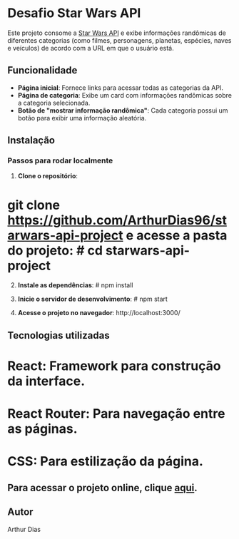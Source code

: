 # Desafio Star Wars API

Este projeto consome a [Star Wars API](https://swapi.dev/) e exibe informações
randômicas de diferentes categorias (como filmes, personagens, planetas,
espécies, naves e veículos) de acordo com a URL em que o usuário está.

## Funcionalidade

- **Página inicial**: Fornece links para acessar todas as categorias da API.
- **Página de categoria**: Exibe um card com informações randômicas sobre a
  categoria selecionada.
- **Botão de "mostrar informação randômica"**: Cada categoria possui um botão
  para exibir uma informação aleatória.

## Instalação

### Passos para rodar localmente

1. **Clone o repositório**:

# git clone https://github.com/ArthurDias96/starwars-api-project e acesse a pasta do projeto: # cd starwars-api-project

2. **Instale as dependências**: # npm install

3. **Inicie o servidor de desenvolvimento**: # npm start

4. **Acesse o projeto no navegador**: http://localhost:3000/

## Tecnologias utilizadas

# React: Framework para construção da interface.

# React Router: Para navegação entre as páginas.

# CSS: Para estilização da página.

## Para acessar o projeto online, clique [aqui](https://starwars-api-project.vercel.app/).

## Autor

Arthur Dias

```
```
